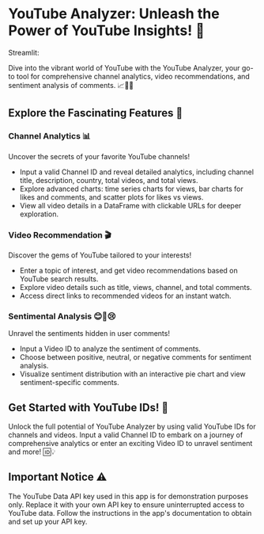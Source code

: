 # YouTube Analyzer: Unleash the Power of YouTube Insights! 🚀

Streamlit:

Dive into the vibrant world of YouTube with the YouTube Analyzer, your go-to tool for comprehensive channel analytics, video recommendations, and sentiment analysis of comments. 📈🎥👥

## Explore the Fascinating Features 🌟

### Channel Analytics 📊
Uncover the secrets of your favorite YouTube channels!
- Input a valid Channel ID and reveal detailed analytics, including channel title, description, country, total videos, and total views.
- Explore advanced charts: time series charts for views, bar charts for likes and comments, and scatter plots for likes vs views.
- View all video details in a DataFrame with clickable URLs for deeper exploration.

### Video Recommendation 🎬
Discover the gems of YouTube tailored to your interests!
- Enter a topic of interest, and get video recommendations based on YouTube search results.
- Explore video details such as title, views, channel, and total comments.
- Access direct links to recommended videos for an instant watch.

### Sentimental Analysis 😊🤖😢
Unravel the sentiments hidden in user comments!
- Input a Video ID to analyze the sentiment of comments.
- Choose between positive, neutral, or negative comments for sentiment analysis.
- Visualize sentiment distribution with an interactive pie chart and view sentiment-specific comments.

## Get Started with YouTube IDs! 🚀

Unlock the full potential of YouTube Analyzer by using valid YouTube IDs for channels and videos. Input a valid Channel ID to embark on a journey of comprehensive analytics or enter an exciting Video ID to unravel sentiment and more! 🆔💡

## Important Notice ⚠️

The YouTube Data API key used in this app is for demonstration purposes only. Replace it with your own API key to ensure uninterrupted access to YouTube data. Follow the instructions in the app's documentation to obtain and set up your API key.


